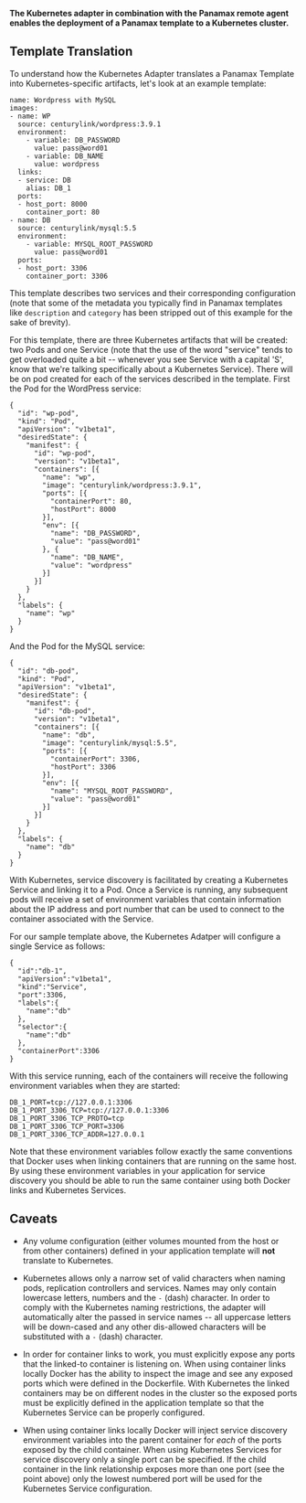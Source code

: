 **The Kubernetes adapter in combination with the Panamax remote agent enables the deployment of a Panamax template to a Kubernetes cluster.**

## Template Translation

To understand how the Kubernetes Adapter translates a Panamax Template into Kubernetes-specific artifacts, let's look at an example template:

    name: Wordpress with MySQL
    images:
    - name: WP
      source: centurylink/wordpress:3.9.1
      environment:
        - variable: DB_PASSWORD
          value: pass@word01
        - variable: DB_NAME
          value: wordpress
      links:
      - service: DB
        alias: DB_1
      ports:
      - host_port: 8000
        container_port: 80
    - name: DB
      source: centurylink/mysql:5.5
      environment:
        - variable: MYSQL_ROOT_PASSWORD
          value: pass@word01
      ports:
      - host_port: 3306
        container_port: 3306

This template describes two services and their corresponding configuration (note that some of the metadata you typically find in Panamax templates like `description` and `category` has been stripped out of this example for the sake of brevity).

For this template, there are three Kubernetes artifacts that will be created: two Pods and one Service (note that the use of the word "service" tends to get overloaded quite a bit -- whenever you see Service with a capital 'S', know that we're talking specifically about a Kubernetes Service).  There will be on pod created for each of the services described in the template. First the Pod for the WordPress service:

    {
      "id": "wp-pod",
      "kind": "Pod",
      "apiVersion": "v1beta1",
      "desiredState": {
        "manifest": {
          "id": "wp-pod",
          "version": "v1beta1",
          "containers": [{
            "name": "wp",
            "image": "centurylink/wordpress:3.9.1",
            "ports": [{
              "containerPort": 80,
              "hostPort": 8000
            }],
            "env": [{
              "name": "DB_PASSWORD", 
              "value": "pass@word01"
            }, {
              "name": "DB_NAME", 
              "value": "wordpress"
            }]
          }]
        }
      },
      "labels": {
        "name": "wp"
      }
    }

And the Pod for the MySQL service:

    {
      "id": "db-pod",
      "kind": "Pod",
      "apiVersion": "v1beta1",
      "desiredState": {
        "manifest": {
          "id": "db-pod",
          "version": "v1beta1",
          "containers": [{
            "name": "db",
            "image": "centurylink/mysql:5.5",
            "ports": [{
              "containerPort": 3306,
              "hostPort": 3306
            }],
            "env": [{
              "name": "MYSQL_ROOT_PASSWORD", 
              "value": "pass@word01"
            }]
          }]
        }
      },
      "labels": {
        "name": "db"
      }
    }

With Kubernetes, service discovery is facilitated by creating a Kubernetes Service and linking it to a Pod. Once a Service is running, any subsequent pods will receive a set of environment variables that contain information about the IP address and port number that can be used to connect to the container associated with the Service.

For our sample template above, the Kubernetes Adatper will configure a single Service as follows:

    {  
      "id":"db-1",
      "apiVersion":"v1beta1",
      "kind":"Service",
      "port":3306,
      "labels":{  
        "name":"db"
      },
      "selector":{  
        "name":"db"
      },
      "containerPort":3306
    }

With this service running, each of the containers will receive the following environment variables when they are started:

    DB_1_PORT=tcp://127.0.0.1:3306
    DB_1_PORT_3306_TCP=tcp://127.0.0.1:3306
    DB_1_PORT_3306_TCP_PROTO=tcp
    DB_1_PORT_3306_TCP_PORT=3306
    DB_1_PORT_3306_TCP_ADDR=127.0.0.1

Note that these environment variables follow exactly the same conventions that Docker uses when linking containers that are running on the same host. By using these environment variables in your application for service discovery you should be able to run the same container using both Docker links and Kubernetes Services.

## Caveats

* Any volume configuration (either volumes mounted from the host or from other containers) defined in your application template will **not** translate to Kubernetes.

* Kubernetes allows only a narrow set of valid characters when naming pods, replication controllers and services. Names may only contain lowercase letters, numbers and the `-` (dash) character. In order to comply with the Kubernetes naming restrictions, the adapter will automatically alter the passed in service names -- all uppercase letters will be down-cased and any other dis-allowed characters will be substituted with a `-` (dash) character.

* In order for container links to work, you must explicitly expose any ports that the linked-to container is listening on. When using container links locally Docker has the ability to inspect the image and see any exposed ports which were defined in the Dockerfile. With Kubernetes the linked containers may be on different nodes in the cluster so the exposed ports must be explicitly defined in the application template so that the Kubernetes Service can be properly configured.

* When using container links locally Docker will inject service discovery environment variables into the parent container for *each* of the ports exposed by the child container. When using Kubernetes Services for service discovery only a single port can be specified. If the child container in the link relationship exposes more than one port (see the point above) only the lowest numbered port will be used for the Kubernetes Service configuration.